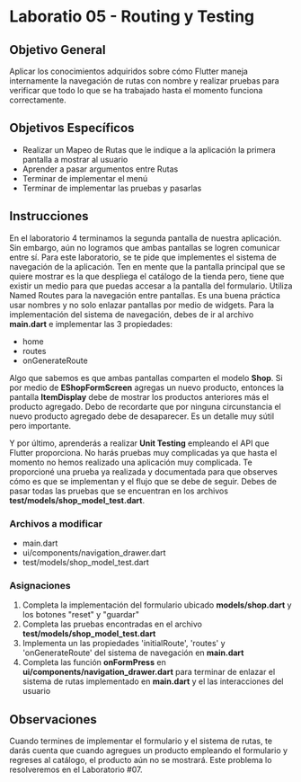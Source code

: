# Laboratio 05 - Routing y Testing

## Objetivo General
Aplicar los conocimientos adquiridos sobre cómo Flutter maneja internamente la navegación de rutas con nombre y realizar pruebas para verificar que todo lo que se ha trabajado hasta el momento funciona correctamente.

## Objetivos Específicos
- Realizar un Mapeo de Rutas que le indique a la aplicación la primera pantalla a mostrar al usuario
- Aprender a pasar argumentos entre Rutas
- Terminar de implementar el menú
- Terminar de implementar las pruebas y pasarlas

## Instrucciones

En el laboratorio 4 terminamos la segunda pantalla de nuestra aplicación. Sin embargo, aún no logramos que ambas pantallas se logren comunicar entre sí.
Para este laboratorio, se te pide que implementes el sistema de navegación de la aplicación. Ten en mente que la pantalla principal que se quiere mostrar es la que despliega el catálogo de la tienda pero, tiene que existir un medio para que puedas accesar a la pantalla del formulario.
Utiliza Named Routes para la navegación entre pantallas. Es una buena práctica usar nombres y no solo enlazar pantallas por medio de widgets.
Para la implementación del sistema de navegación, debes de ir al archivo **main.dart** e implementar las 3 propiedades:
- home
- routes
- onGenerateRoute

Algo que sabemos es que ambas pantallas comparten el modelo **Shop**. Si por medio de **EShopFormScreen** agregas un nuevo producto, entonces la pantalla **ItemDisplay** debe de mostrar los productos anteriores más el producto agregado.
Debo de recordarte que por ninguna circunstancia el nuevo producto agregado debe de desaparecer. Es un detalle muy sútil pero importante.

Y por último, aprenderás a realizar **Unit Testing** empleando el API que Flutter proporciona. No harás pruebas muy complicadas ya que hasta el momento no hemos realizado una aplicación muy complicada.
Te proporcioné una prueba ya realizada y documentada para que observes cómo es que se implementan y el flujo que se debe de seguir. Debes de pasar todas las pruebas que se encuentran en los archivos **test/models/shop_model_test.dart**.

### Archivos a modificar
- main.dart
- ui/components/navigation_drawer.dart
- test/models/shop_model_test.dart

### Asignaciones
1) Completa la implementación del formulario ubicado **models/shop.dart** y los botones "reset" y "guardar"
2) Completa las pruebas encontradas en el archivo **test/models/shop_model_test.dart**
3) Implementa un las propiedades 'initialRoute', 'routes' y 'onGenerateRoute' del sistema de navegación en **main.dart**
4) Completa las función **onFormPress** en **ui/components/navigation_drawer.dart** para terminar de enlazar el sistema de rutas implementado en **main.dart** y el las interacciones del usuario

## Observaciones
Cuando termines de implementar el formulario y el sistema de rutas, te darás cuenta que cuando agregues un producto empleando el formulario y regreses al catálogo, el producto aún no se mostrará. Este problema lo resolveremos en el Laboratorio #07.